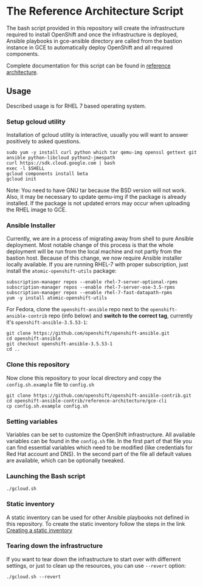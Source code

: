 # The Reference Architecture Script
The bash script provided in this repository will create the infrastructure required to install OpenShift and once the infrastructure is deployed, Ansible playbooks in gce-ansible directory are called from the bastion instance in GCE to automatically deploy OpenShift and all required components.

Complete documentation for this script can be found in [reference architecture](https://access.redhat.com/articles/2751521).

## Usage

Described usage is for RHEL 7 based operating system.

### Setup gcloud utility

Installation of gcloud utility is interactive, usually you will want to answer positively to asked questions.
```
sudo yum -y install curl python which tar qemu-img openssl gettext git ansible python-libcloud python2-jmespath
curl https://sdk.cloud.google.com | bash
exec -l $SHELL
gcloud components install beta
gcloud init
```

Note: You need to have GNU tar because the BSD version will not work. Also, it may be necessary to update qemu-img if the package is already installed. If the package is not updated errors may occur when uploading the RHEL image to GCE.

### Ansible Installer

Currently, we are in a process of migrating away from shell to pure Ansible deployment. Most notable change of this process is that the whole deployment will be run from the local machine and not partly from the bastion host. Because of this change, we now require Ansible installer locally available. If you are running RHEL-7 with proper subscription, just install the `atomic-openshift-utils` package:
```
subscription-manager repos --enable rhel-7-server-optional-rpms
subscription-manager repos --enable rhel-7-server-ose-3.5-rpms
subscription-manager repos --enable rhel-7-fast-datapath-rpms
yum -y install atomic-openshift-utils
```

For Fedora, clone the `openshift-ansible` repo next to the `openshift-ansible-contrib` repo (info below) and **switch to the correct tag**, currently it's `openshift-ansible-3.5.53-1`:
```
git clone https://github.com/openshift/openshift-ansible.git
cd openshift-ansible
git checkout openshift-ansible-3.5.53-1
cd ..
```

### Clone this repository

Now clone this repository to your local directory and copy the `config.sh.example` file to `config.sh`

```
git clone https://github.com/openshift/openshift-ansible-contrib.git
cd openshift-ansible-contrib/reference-architecture/gce-cli
cp config.sh.example config.sh
```

### Setting variables

Variables can be set to customize the OpenShift infrastructure. All available variables can be found in the `config.sh` file. In the first part of that file you can find essential variables which need to be modified (like credentials for Red Hat account and DNS). In the second part of the file all default values are available, which can be optionally tweaked.

### Launching the Bash script

```
./gcloud.sh
```

### Static inventory
A static inventory can be used for other Ansible playbooks not defined in this repository. To create the static inventory follow the steps in the link [Creating a static inventory](../gce-ansible/README.md)

### Tearing down the infrastructure

If you want to tear down the infrastructure to start over with differrent settings, or just to clean up the resources, you can use `--revert` option:

```
./gcloud.sh --revert
```
